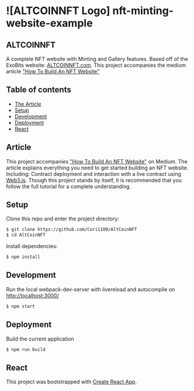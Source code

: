 # ![ALTCOINNFT Logo] nft-minting-website-example

## ALTCOINNFT

A complete NFT website with Minting and Gallery features. Based off of the ExoBits website: [ALTCOINNFT.com](https://altcoinnft.com/). This project accompanies the medium article ["How To Build An NFT Website"](#article)

## Table of contents

- [The Article](#article)
- [Setup](#setup)
- [Development](#development)
- [Deployment](#deployment)
- [React](#react)

## Article

This project accompanies ["How To Build An NFT Website"](https://medium.com/@greenzeta/how-to-build-an-nft-website-b66431560fff) on Medium. The article explains everything you need to get started building an NFT website. Including: Contract deployment and interaction with a live contract using [Web3.js](https://github.com/ChainSafe/web3.js). Though this project stands by itself, it is recommended that you follow the full tutorial for a complete understanding.

## Setup

Clone this repo and enter the project directory:

```sh
$ git clone https://github.com/Cori1109/AltCoinNFT
$ cd AltCoinNFT
```

Install dependencies:

```sh
$ npm install
```

## Development

Run the local webpack-dev-server with livereload and autocompile on [http://localhost:3000/](http://localhost:3000/)

```sh
$ npm start
```

## Deployment

Build the current application

```sh
$ npm run build
```

## React

This project was bootstrapped with [Create React App](https://github.com/facebook/create-react-app).
